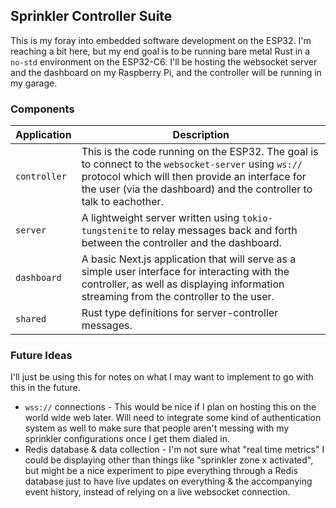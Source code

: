 ## Sprinkler Controller Suite

This is my foray into embedded software development on the ESP32. I'm reaching a bit here, but my end goal is to be running bare metal Rust in a `no-std` environment on the ESP32-C6. I'll be hosting the websocket server and the dashboard on my Raspberry Pi, and the controller will be running in my garage.

### Components

| Application  | Description                                                                                                                                                                                                                   |
| ------------ | ----------------------------------------------------------------------------------------------------------------------------------------------------------------------------------------------------------------------------- |
| `controller` | This is the code running on the ESP32. The goal is to connect to the `websocket-server` using `ws://` protocol which will then provide an interface for the user (via the dashboard) and the controller to talk to eachother. |
| `server`     | A lightweight server written using `tokio-tungstenite` to relay messages back and forth between the controller and the dashboard.                                                                                             |
| `dashboard`  | A basic Next.js application that will serve as a simple user interface for interacting with the controller, as well as displaying information streaming from the controller to the user.                                      |
| `shared`     | Rust type definitions for server-controller messages.                                                                                                                                                                         |

### Future Ideas

I'll just be using this for notes on what I may want to implement to go with this in the future.

- `wss://` connections - This would be nice if I plan on hosting this on the world wide web later. Will need to integrate some kind of authentication system as well to make sure that people aren't messing with my sprinkler configurations once I get them dialed in.
- Redis database & data collection - I'm not sure what "real time metrics" I could be displaying other than things like "sprinkler zone x activated", but might be a nice experiment to pipe everything through a Redis database just to have live updates on everything & the accompanying event history, instead of relying on a live websocket connection.
